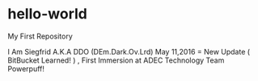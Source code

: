 # hello-world
My First Repository

I Am Siegfrid A.K.A  DDO  (DEm.Dark.Ov.Lrd)
May 11,2016 = New Update ( BitBucket Learned! ) , First Immersion at ADEC Technology Team Powerpuff! 
